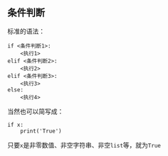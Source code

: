## 条件判断

标准的语法：

	if <条件判断1>:
	    <执行1>
	elif <条件判断2>:
	    <执行2>
	elif <条件判断3>:
	    <执行3>
	else:
	    <执行4>
	    
当然也可以简写成：

	if x:
		print('True')

只要`x`是非零数值、非空字符串、非空`list`等，就为`True`